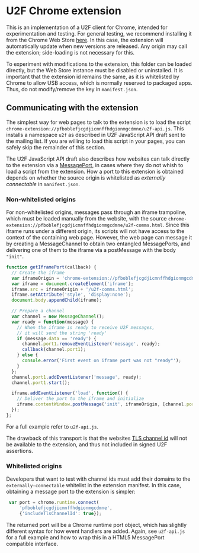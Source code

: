 # U2F Chrome extension

This is an implementation of a U2F client for Chrome, intended for
experimentation and testing. For general testing, we recommend installing it
from the Chrome Web Store [here][webstore]. In this case, the extension will
automatically update when new versions are released. Any origin may call the
extension; side-loading is not necessary for this.

[webstore]: https://chrome.google.com/webstore/detail/fido-u2f-universal-2nd-fa/pfboblefjcgdjicmnffhdgionmgcdmne

To experiment with modifications to the extension, this folder can be loaded
directly, but the Web Store instance must be disabled or uninstalled. It is
important that the extension id remains the same, as it is whitelisted by
Chrome to allow USB access, which is normally reserved to packaged apps. Thus,
do not modify/remove the key in ``manifest.json``.

## Communicating with the extension

The simplest way for web pages to talk to the extension is to load the script
``chrome-extension://pfboblefjcgdjicmnffhdgionmgcdmne/u2f-api.js``. This installs
a namespace ``u2f`` as described in U2F JavaScript API draft sent to the mailing
list. If you are willing to load this script in your pages, you can safely skip
the remainder of this section.

The U2F JavaScript API draft also describes how websites can talk directly to
the extension via a [MessagePort][messageport], in cases where they do not
whish to load a script from the extension. How a port to this extension is
obtained depends on whether the source origin is whitelisted as *externally
connectable* in ``manifest.json``.

[messageport]: http://www.w3.org/TR/webmessaging/#message-ports

### Non-whitelisted origins

For non-whitelisted origins, messages pass through an iframe trampoline, which
must be loaded manually from the website, with the source
``chrome-extension://pfboblefjcgdjicmnffhdgionmgcdmne/u2f-comms.html``. Since
this iframe runs under a different origin, its scripts will not have access to
the context of the containing web page. However, the web page can message it by
creating a MessageChannel to obtain two entangled MessagePorts, and delivering
one of them to the iframe via a postMessage with the body ``"init"``. 

```javascript
function getIframePort(callback) {
  // Create the iframe
  var iframeOrigin = 'chrome-extension://pfboblefjcgdjicmnffhdgionmgcdmne';
  var iframe = document.createElement('iframe');
  iframe.src = iframeOrigin + '/u2f-comms.html';
  iframe.setAttribute('style', 'display:none');
  document.body.appendChild(iframe);

  // Prepare a channel
  var channel = new MessageChannel();
  var ready = function(message) {
    // When the iframe is ready to receive U2F messages,
    // it will send the string 'ready'
    if (message.data == 'ready') {
      channel.port1.removeEventListener('message', ready);
      callback(channel.port1);
    } else {
      console.error('First event on iframe port was not "ready"');
    }
  };
  channel.port1.addEventListener('message', ready);
  channel.port1.start();

  iframe.addEventListener('load', function() {
    // Deliver the port to the iframe and initialize
    iframe.contentWindow.postMessage('init', iframeOrigin, [channel.port2]);
  });
};
```

For a full example refer to ``u2f-api.js``.

The drawback of this transport is that the websites [TLS channel id][channelid]
will not be available to the extension, and thus not included in signed U2F
assertions.

[channelid]: https://tools.ietf.org/html/draft-balfanz-tls-channelid-01

### Whitelisted origins

Developers that want to test with channel ids must add their domains to the
``externally-connectable`` whitelist in the extension manifest. In this case,
obtaining a message port to the extension is simpler:

```javascript
 var port = chrome.runtime.connect(
     'pfboblefjcgdjicmnffhdgionmgcdmne',
     {'includeTlsChannelId': true});
```

The returned port will be a Chrome runtime port object, which has slightly
different syntax for how event handlers are added. Again, see ``u2f-api.js``
for a full example and how to wrap this in a HTML5 MessagePort compatible
interface.

